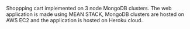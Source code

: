 Shoppping cart implemented on 3 node MongoDB clusters. The web application is made using MEAN STACK, MongoDB clusters are hosted on AWS EC2 and the application is hosted on Heroku cloud.
